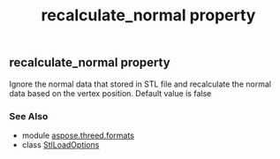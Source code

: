 ﻿---
title: recalculate_normal property
second_title: Aspose.3D for Python via .NET API References
description: 
type: docs
weight: 90
url: /python-net/aspose.threed.formats/stlloadoptions/recalculate_normal/
is_root: false
---

## recalculate_normal property


Ignore the normal data that stored in STL file and recalculate the normal data based on the vertex position.
            Default value is false

### See Also
* module [aspose.threed.formats](../../)
* class [StlLoadOptions](/3d/python-net/aspose.threed.formats/stlloadoptions)
